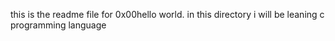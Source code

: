 this is the readme file for 0x00hello world. in this directory i will be leaning c programming language